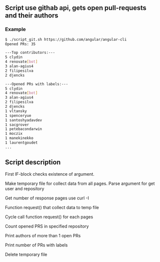 ## Script use githab api, gets open pull-requests and their authors

### Example
```bash
$ ./script_git.sh https://github.com/angular/angular-cli
Opened PRs: 35

---Top contributors:---
5 clydin
4 renovate[bot]
3 alan-agius4
2 filipesilva
2 djencks

---Opened PRs with labels:---
5 clydin
4 renovate[bot]
3 alan-agius4
2 filipesilva
2 djencks
1 vltansky
1 spenceryue
1 santoshyadavdev
1 sacgrover
1 petebacondarwin
1 moczix
1 manekinekko
1 laurentgoudet
...
```
## Script description

First IF-block checks existence of argument.

Make temporary file for collect data from all pages.
Parse argument for get user and repository

Get number of response pages use curl -I

Function request() that collect data to temp file

Cycle call function request() for each pages

Count opened PRS in specified repository

Print authors of more than 1 open PRs

Print number of PRs with labels

Delete temporary file

